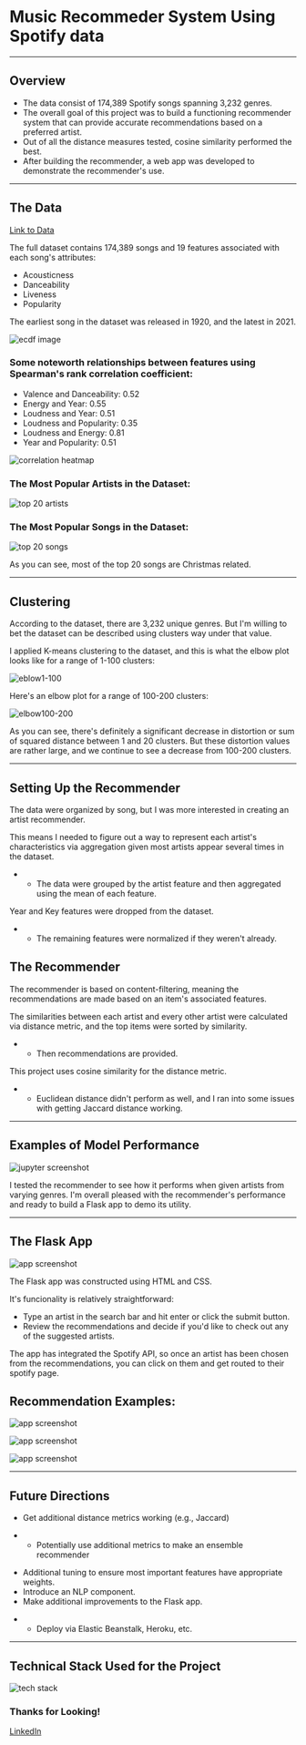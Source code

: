 # Music Recommeder System Using Spotify data

---------------------------------

## Overview

* The data consist of 174,389 Spotify songs spanning 3,232 genres.
* The overall goal of this project was to build a functioning recommender system that can provide accurate recommendations based on a preferred artist.
* Out of all the distance measures tested, cosine similarity performed the best.
* After building the recommender, a web app was developed to demonstrate the recommender's use.

--------------------------------------------------------------------

## The Data


[Link to Data](https://www.kaggle.com/yamaerenay/spotify-dataset-19212020-160k-tracks)

The full dataset contains 174,389 songs and 19 features associated with each song's attributes:
* Acousticness
* Danceability
* Liveness
* Popularity

The earliest song in the dataset was released in 1920, and the latest in 2021.

![ecdf image](images/ecdfs.png)

### Some noteworth relationships between features using Spearman's rank correlation coefficient:

* Valence and Danceability: 0.52
* Energy and Year: 0.55
* Loudness and Year: 0.51
* Loudness and Popularity: 0.35
* Loudness and Energy: 0.81
* Year and Popularity: 0.51

![correlation heatmap](images/corr-heatmap.png)


### The Most Popular Artists in the Dataset:

![top 20 artists](images/popartists.png)


### The Most Popular Songs in the Dataset:

![top 20 songs](images/popsongs.png)

As you can see, most of the top 20 songs are Christmas related.

--------------------------------------------------
## Clustering

According to the dataset, there are 3,232 unique genres. But I'm willing to bet the dataset can be described using clusters way under that value.

I applied K-means clustering to the dataset, and this is what the elbow plot looks like for a range of 1-100 clusters:

![eblow1-100](images/elbow.png)


Here's an elbow plot for a range of 100-200 clusters:

![elbow100-200](images/elbow100-200.png)

As you can see, there's definitely a significant decrease in distortion or sum of squared distance between 1 and 20 clusters. But these distortion values are rather large, and we continue to see a decrease from 100-200 clusters.


------------------------------------------------------

## Setting Up the Recommender

The data were organized by song, but I was more interested in creating an artist recommender.

This means I needed to figure out a way to represent each artist's characteristics via aggregation given most artists appear several times in the dataset.

- * The data were grouped by the artist feature and then aggregated using the mean of each feature.

Year and Key features were dropped from the dataset.

- * The remaining features were normalized if they weren't already.

## The Recommender

The recommender is based on content-filtering, meaning the recommendations are made based on an item's associated features.

The similarities between each artist and every other artist were calculated via distance metric, and the top items were sorted by similarity.
- * Then recommendations are provided.

This project uses cosine similarity for the distance metric.
- * Euclidean distance didn't perform as well, and I ran into some issues with getting Jaccard distance working.

------------------------------------------------

## Examples of Model Performance

![jupyter screenshot](images/testingrecommender.png)

I tested the recommender to see how it performs when given artists from varying genres. I'm overall pleased with the recommender's performance and ready to build a Flask app to demo its utility.

------------------------------------------------

## The Flask App

![app screenshot](images/flaskexample.png)

The Flask app was constructed using HTML and CSS.

It's funcionality is relatively straightforward:
* Type an artist in the search bar and hit enter or click the submit button.
* Review the recommendations and decide if you'd like to check out any of the suggested artists.

The app has integrated the Spotify API, so once an artist has been chosen from the recommendations, you can click on them and get routed to their spotify page.

## Recommendation Examples:

![app screenshot](images/steviewonder.png)

![app screenshot](images/minorthreat.png)

![app screenshot](images/nas.png)


-----------------------------------------------------

## Future Directions

* Get additional distance metrics working (e.g., Jaccard)
- * Potentially use additional metrics to make an ensemble recommender
* Additional tuning to ensure most important features have appropriate weights.
* Introduce an NLP component.
* Make additional improvements to the Flask app.
- * Deploy via Elastic Beanstalk, Heroku, etc.

-----------------------------------------------------

## Technical Stack Used for the Project

![tech stack](src/web_app/static/images/slide12.jpg)


### Thanks for Looking!

[LinkedIn](https://www.linkedin.com/in/daronmarino/)



